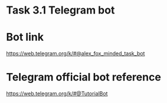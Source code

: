 # Task 3.1 Telegram bot

# Bot link

https://web.telegram.org/k/#@alex_fox_minded_task_bot

# Telegram official bot reference

https://web.telegram.org/k/#@TutorialBot
